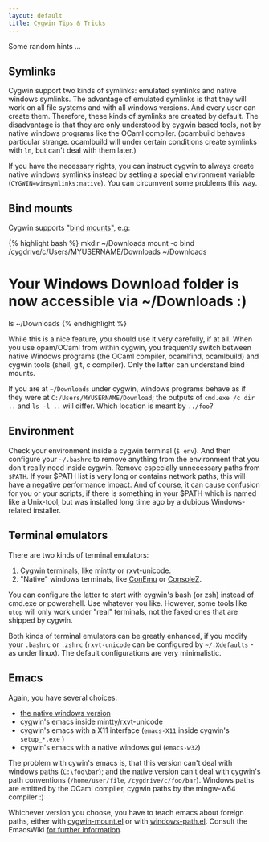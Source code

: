 ```yaml
---
layout: default
title: Cygwin Tips & Tricks
---
```


Some random hints ...

## Symlinks

Cygwin support two kinds of symlinks: emulated symlinks and native
windows symlinks. The advantage of emulated symlinks is that they will
work on all file systems and with all windows versions. And every user
can create them. Therefore, these kinds of symlinks are created by
default. The disadvantage is that they are only understood by cygwin
based tools, not by native windows programs like the OCaml compiler.
(ocambuild behaves particular strange. ocamlbuild will under certain
conditions create symlinks with `ln`, but can't deal with them later.)

If you have the necessary rights, you can instruct cygwin to always
create native windows symlinks instead by setting a special
environment variable (`CYGWIN=winsymlinks:native`). You can circumvent
some problems this way.


## Bind mounts

Cygwin supports
["bind mounts"](https://cygwin.com/ml/cygwin-developers/2010-08/msg00000.html),
e.g:

{% highlight bash %}
mkdir ~/Downloads
mount -o bind /cygdrive/c/Users/MYUSERNAME/Downloads ~/Downloads
# Your Windows Download folder is now accessible via ~/Downloads :)
ls ~/Downloads
{% endhighlight %}

While this is a nice feature, you should use it very carefully, if at
all. When you use opam/OCaml from within cygwin, you frequently switch
between native Windows programs (the OCaml compiler, ocamlfind,
ocamlbuild) and cygwin tools (shell, git, c compiler). Only the latter
can understand bind mounts.

If you are at `~/Downloads` under cygwin, windows programs behave as if
they were at `C:/Users/MYUSERNAME/Download`; the outputs of `cmd.exe
/c dir ..` and `ls -l ..` will differ. Which location is meant by
`../foo`?


## Environment

Check your environment inside a cygwin terminal (`$ env`). And then
configure your `~/.bashrc` to remove anything from the environment
that you don't really need inside cygwin. Remove especially
unnecessary paths from `$PATH`. If your $PATH list is very long or
contains network paths, this will have a negative performance
impact. And of course, it can cause confusion for you or your scripts,
if there is something in your $PATH which is named like a Unix-tool,
but was installed long time ago by a dubious Windows-related
installer.


## Terminal emulators

There are two kinds of terminal emulators:

1. Cygwin terminals, like mintty or rxvt-unicode.
2. "Native" windows terminals, like
   [ConEmu](https://conemu.github.io/) or
   [ConsoleZ](https://github.com/cbucher/console).

You can configure the latter to start with cygwin's bash (or zsh)
instead of cmd.exe or powershell. Use whatever you like. However, some
tools like `utop` will only work under "real" terminals, not the faked
ones that are shipped by cygwin.

Both kinds of terminal emulators can be greatly enhanced, if you
modify your `.bashrc` or `.zshrc` \(`rxvt-unicode` can be configured
by `~/.Xdefaults` - as under linux\). The default configurations are
very minimalistic.


## Emacs

Again, you have several choices:

* [the native windows version](https://ftp.gnu.org/gnu/emacs/windows/)
* cygwin's emacs inside mintty/rxvt-unicode
* cygwin's emacs with a X11 interface (`emacs-X11` inside cygwin's
  `setup_*.exe` )
* cygwin's emacs with a native windows gui (`emacs-w32`)

The problem with cywin's emacs is, that this version can't deal with
windows paths (`C:\foo\bar`); and the native version can't deal with
cygwin's path conventions (`/home/user/file`,
`/cygdrive/c/foo/bar`). Windows paths are emitted by the OCaml
compiler, cygwin paths by the mingw-w64 compiler :)

Whichever version you choose, you have to teach emacs about foreign
paths, either with
[cygwin-mount.el](https://www.emacswiki.org/emacs/cygwin-mount.el) or
with
[windows-path.el](https://www.emacswiki.org/emacs/windows-path.el). Consult
the EmacsWiki
[for further information](https://www.emacswiki.org/emacs/Cygwin).
